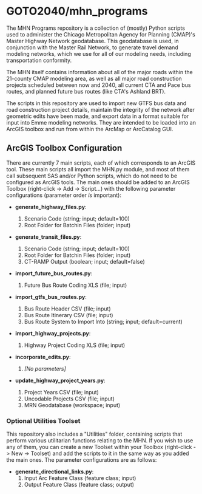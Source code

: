 GOTO2040/mhn_programs
=====================
The MHN Programs repository is a collection of (mostly) Python scripts used to administer the Chicago Metropolitan Agency for Planning (CMAP)'s Master Highway Network geodatabase. This geodatabase is used, in conjunction with the Master Rail Network, to generate travel demand modeling networks, which we use for all of our modeling needs, including transportation conformity.

The MHN itself contains information about all of the major roads within the 21-county CMAP modeling area, as well as all major road construction projects scheduled between now and 2040, all current CTA and Pace bus routes, and planned future bus routes (like CTA's Ashland BRT).

The scripts in this repository are used to import new GTFS bus data and road construction project details, maintain the integrity of the network after geometric edits have been made, and export data in a format suitable for input into Emme modeling networks. They are intended to be loaded into an ArcGIS toolbox and run from within the ArcMap or ArcCatalog GUI.

ArcGIS Toolbox Configuration
----------------------------
There are currently 7 main scripts, each of which corresponds to an ArcGIS tool. These main scripts all import the MHN.py module, and most of them call subsequent SAS and/or Python scripts, which do not need to be configured as ArcGIS tools. The main ones should be added to an ArcGIS Toolbox (right-click -> Add -> Script...) with the following parameter configurations (parameter order _is_ important):

* **generate_highway_files.py**:
  1. Scenario Code (string; input; default=100)
  2. Root Folder for Batchin Files (folder; input)

* **generate_transit_files.py**:
  1. Scenario Code (string; input; default=100)
  2. Root Folder for Batchin Files (folder; input)
  3. CT-RAMP Output (boolean; input; default=false)

* **import_future_bus_routes.py**:
  1. Future Bus Route Coding XLS (file; input)

* **import_gtfs_bus_routes.py**:
  1. Bus Route Header CSV (file; input)
  2. Bus Route Itinerary CSV (file; input)
  3. Bus Route System to Import Into (string; input; default=current)

* **import_highway_projects.py**:
  1. Highway Project Coding XLS (file; input)

* **incorporate_edits.py**:
  1. _[No parameters]_

* **update_highway_project_years.py**:
  1. Project Years CSV (file; input)
  2. Uncodable Projects CSV (file; input)
  3. MRN Geodatabase (workspace; input)

### Optional Utilities Toolset
This repository also includes a "Utilities" folder, containing scripts that perform various utilitarian functions relating to the MHN. If you wish to use any of them, you can create a new Toolset within your Toolbox (right-click -> New -> Toolset) and add the scripts to it in the same way as you added the main ones. The parameter configurations are as follows:

* **generate_directional_links.py**:
  1. Input Arc Feature Class (feature class; input)
  2. Output Feature Class (feature class; output)
